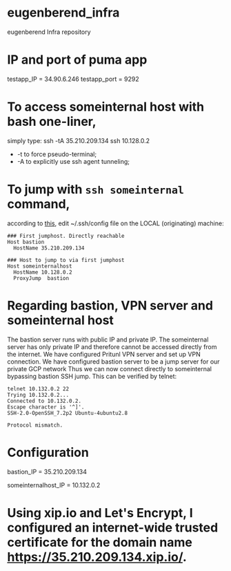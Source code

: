 # eugenberend_infra
eugenberend Infra repository
# IP and port of puma app
testapp_IP = 34.90.6.246
testapp_port = 9292
# To access someinternal host with bash one-liner,
simply type:
ssh -tA  35.210.209.134 ssh 10.128.0.2
* -t to force pseudo-terminal;
* -A to explicitly use ssh agent tunneling;
# To jump with `ssh someinternal` command,
according to [this](https://wiki.gentoo.org/wiki/SSH_jump_host), edit ~/.ssh/config file on the LOCAL (originating) machine:
```
### First jumphost. Directly reachable
Host bastion
  HostName 35.210.209.134

### Host to jump to via first jumphost
Host someinternalhost
  HostName 10.128.0.2
  ProxyJump  bastion
```
# Regarding bastion, VPN server and someinternal host
The bastion server runs with public IP and private IP.
The someinternal server has only private IP and therefore cannot be accessed directly from the internet.
We have configured Pritunl VPN server and set up VPN connection.
We have configured bastion server to be a jump server for our private GCP network
Thus we can now connect directly to someinternal bypassing bastion SSH jump.
This can be verified by telnet:
```
telnet 10.132.0.2 22
Trying 10.132.0.2...
Connected to 10.132.0.2.
Escape character is '^]'.
SSH-2.0-OpenSSH_7.2p2 Ubuntu-4ubuntu2.8

Protocol mismatch.
```
# Configuration
bastion_IP = 35.210.209.134

someinternalhost_IP = 10.132.0.2

# Using xip.io and Let's Encrypt, I configured an internet-wide trusted certificate for the domain name https://35.210.209.134.xip.io/.
